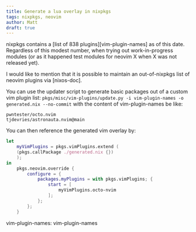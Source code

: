 ```yaml
---
title: Generate a lua overlay in nixpkgs
tags: nixpkgs, neovim
author: Matt
draft: true
---
```


nixpkgs contains a [list of 838 plugins][vim-plugin-names] as of this date.
Regardless of this modest number, when trying out work-in-progress modules (or
as it happened test modules for neovim X when X was not released yet).

I would like to mention that it is possible to maintain an out-of-nixpkgs list
of neovim plugins via [nixos-doc].


You can use the updater script to generate basic packages out of a custom vim
plugin list:
`
pkgs/misc/vim-plugins/update.py -i vim-plugin-names -o generated.nix --no-commit
`
with the content of vim-plugin-names be like:
```
pwntester/octo.nvim
tjdevries/astronauta.nvim@main
```
You can then reference the generated vim overlay by:
```nix
let
	myVimPlugins = pkgs.vimPlugins.extend (
	(pkgs.callPackage ./generated.nix {})
	);
in
	pkgs.neovim.override {
		configure = {
			packages.myPlugins = with pkgs.vimPlugins; {
				start = [
					myVimPlugins.octo-nvim
				];
			};
		};
	}

```


vim-plugin-names: vim-plugin-names

